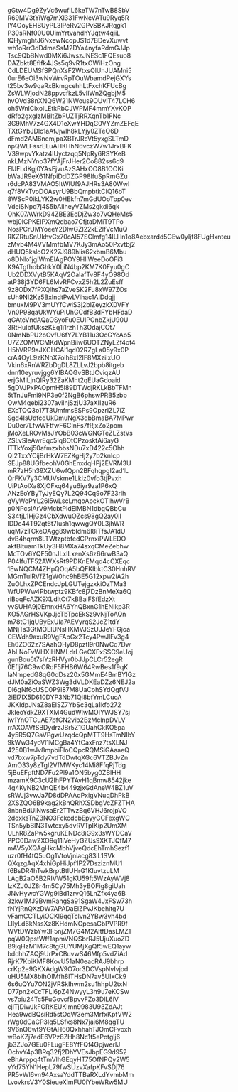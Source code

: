 gGtw4Dg9ZyVc6wufIL6keTW7nTwB8SbV
R69MV3tYiWg7mXl331FwNeVATu9Ryq5R
IY4OoyEHBUyPL3lPeRv2GPvSBKJRqgk1
P30sRNf00U0UimYrtvahdhYJqtw4qiiL
lQHymghtJ6NxewNcopJS1d7BDevXuwvt
wh1oRrr3dDdmeSsM2DYa4nyfaRdmGJJp
Tsc9QbBNwd0MXi6JwszJNESc1FQEsuo8
DAZbkt8EfIfk4JSs5q9vR1txOWiHzOng
CdLDEUMSfSPQnXsF2WtxsQlUhJUAMni5
0urE6eOi3wNvWrvRpTOuWbamdPejGXYs
t25bv3w9qaRxBkmgcehhLtFxchKFUcBg
ZsWLWjodN28ppvcfkzL5vIIWnZQgbjM5
hvOVd38nXNQ6W21NWous9OUvlT47LCH6
oh5WnlCixolLEtkRbCJWPMF4mmYXvKOP
dRfo2gxgIzMBltZbFUZTjRRXqnTb1FNc
3G9MhV7z4GX4D1eXwYHDqG0VYZmZEFqE
TXtGYbJDlc1aAfJjwlh8kLYjy0ZTeO6D
dFmd2AM6nemjpaXBTrJRcVt5yxgSLTmD
npQWLFssrELuAHKHhN6vczW7w1JrxBFK
V39wpvYkatz4lUyctzqq5NpRy6RSYKeB
nkLMzNYno37fYAjFrJHer2Co882ss6d9
EIJFLdKgj0YAsEjvuAzSAHxOO8B1OOKi
bWaJR9eX61NfpiDdDZGP98lfuSpRmGZu
r6dcPA83VMAO5ItWlUf9AJHRs3A80Wwl
q7f8VkTvoDOAsyrU9BbQmpbtkCIQ16bT
8WScP0ikLYK2w0HEkfn7mGdUOoTpp0ev
VdeiSNpd7j4S5bAllheyVZMs2gkdi6qk
OhK07AWrkD94ZBE3EcDjZw3o7vQHeMs5
wbj0ICPKEIPXmQdbao7CfjtaDMiT9TPo
NosPCrUMYoeeY2DlwGZl22kE2lfVcMuQ
RKZRtuSnUkhvCx70cAI57SClmfg14ILl
ln1o8Aebxardd5GEw0yIjf8FUgHxnteu
zMvb4M4VVMmfbMV7KJy3mAo50Pxvtbj2
dHUQ5ksloO2K27J989hiis62xbmB6Mbu
o8DNlo1jgIWmElAgPOY9HIiWeeDoOFi3
K9ATgfhobGhkY0LiN4bp2KM7K0Fyu0gC
Ub2DDXVytB5KAqV2OalafTv8F4yO98Od
atP38j3YD6FL6MvRFCvxZ5h2L2ZuEsff
9z8ODx7fPXQlhs7aZveSK2Fu8xW97ZOs
sUh9NI2Kz5BxIndtPwLVihac1AIDdqjj
bmuxM9PV3mUYfCwiS3j2blZeyzkX0VFY
Vn0P98qaUkWYuPiUhGCdfB3dFYbHFdaD
qGAtcVndAQaOSyoFu0EUIPOnbZkjU90U
3RtHuIbfUkszKEq1i1rzhTh3OdajCOt7
0NmNbPU2oCvfU6fY7LYB11u3OcGYcAo5
U7ZZOMWCMKdWpnBiiw6UOTZNyLZf4ot4
H5hVRP9aJXCHCAi1qd02RZgLa05y9x0P
crA4OyL9zKNhX7olh8xI2IF8MXziixUO
Vkin6xRnWRZbDgDL8ZLLvJ2bpb8itgeb
dnn10eyruvjgg6YIBAQGvSBtJCviqzAU
erjGMlLjnQIRy32ZaKMht2qEUaGdoaid
5gDVJPxPAOpmH5l89DTWdjRKLkBbTFMn
5tTnJuFmi9NP3e0f2NgB6phswPRB5zbb
OwM4qebi2307avilnjSzjU37aXIIzuR6
EXcTOQ3o17T3UmfmsESPs9OpzrIZL7iZ
Sgd4IsUdfcdUkDmuNgX3qbBmaBA7MPwr
Du0er7LfwWFtfwF6CInFs7fRjxZo2pom
jMoXeLROvMsJYObB03cWGNGTeZLZstVs
ZSLvSleAwrEqc5Iq8OtCPzosktAi6ayG
ITTkYoxj50afmzxbbsNDu7xD422c5Ohh
QI2TxxYCijBrHkW7EZKgHj2y7b2knIcp
SEJp88UGfbeohV0GhEnxdqHPj2EVRM3U
mR7zH5h39XZU6wfQpn2BFqhqpgI2ad1L
QrFKV7y3CMUVskme1LkIz0vfo3tjPvxh
UiPtAolXa8XjOFxq64yu6iyr9za1P6xQ
ANzEoYByTyJyEQy7L2Q94Cq9o7F23rlh
gVyWoPYL26l5wLscLmqoApckOTlhwVrB
p0NPcsIArV9McbtPIdElMBN1dbgQBbCu
S34tjL1HjGz4CbXdwuOZcs98gQ2ay0II
IDDc44T92qt6t7Iush1qwwgQY0L3jhWR
uqM7zTCkeOAgg89wbIdm6I8iTfsJA1dU
dvB4hqrm8LTWtzptbfedCPrnxiPWLEDO
aktBltuamTkUy3H8MXa74sxqCMeZebhw
McTOv6YQF50nJLxlLxenXs6z66rwB3aQ
P04IfuTF52AWXsRt9PDKnEMqd4cCXEqc
1EwNQCM4ZHpQOqA5bQFKlbktC30HnhRV
MGmTuiRVfZ1gW0hc9hBE5G12xpw2iA2h
ZuOLhxZPCEndcJpLGUTejgzxkiOzTMa3
WfUPWw4Pbtwptz9KBfc8j7DzBnMeXa6Q
riBoqFcAZK9XLdltOt7kBBaiFSfEdzXt
yvSUHA9j0EmnxHA6YnQBxnG1hENIkp3R
KO5AGrHSVKpJjcTbTpcEkSz9vNjToAQn
m78tC1jqUByExUIa7AEVyrqS2JcZ1tdY
MNjTs3GtMOElUNsHXMVJSzUJJeYFGjoa
CEWdh9axuR9VgFApGx2Tcy4PwJlFv3g4
Eh6ZO62z7SAahQHyD8pztI9r0NwCq7Dw
AbLNoFvWHXlHNMLdrLGeCXFxSSC9eUoj
gunBou6t7slYzRHVyr0bJJpCLCr52egR
0Eflj76C9wORdF5FHB6W64RwBes1f9qK
IaNmpedG8qG0dDsz20x5GMmE4BmBYIGz
dJM0aZiOaSWZ3Wg3dVLDKEaDZz6NEJ2a
DI6gNf6cUSD0P9i87M8UaCohSYdQgfVJ
2iEI7lX5D610DYP3Nb71Qi8bfYmLCuoA
JKKldpJNaZ8aEISZ7YbSc3qLa1kfo272
JkIeoYdkZ9XTXM4GudWlwMOIYWJSY7sj
iw1YnOTCuAE7pfCN2vib2BzMclnpDVLV
rrAXOAVfSBDydrzJBr5Z1GUahCkKO5pa
4y5R5Q7GaVPgwUzqdcQpMTT9HsTmNIbY
9kWw34yoVl1MCgBa4YtCaxFnz7tsXLNJ
4250B1wJv8mpbiFloCQpcRQMSiGAaaeQ
vd7bxw7pTdy7vdTdDwtqXGc6VTZBJvZn
AmO33y8zTgI2VfMWKyc14Mi8FfqRjTdg
5jBuEFpftND7Fu2Pl9a1ON5byg0ZBlHH
mzamK9C3cU2IhFPYTAvH1qBmw8542jke
4g4KyNB2MnQE4b449zjxGdAneW4BZ1uV
sRWJj3vwJa7D8dDPAAdPxigVNuqDhPkB
2XSZQO6B9kag2kBnQRhXSDbgVcZFZTHA
8nbnBdUlNwsaEr2TTwzBq6VHJ6rojpVO
2doxksTnZ3NO3FckcdcbEpyyCCFexgWC
TSn5ybBlN3Twtexy5dvRVTpIKip2UmXM
ULhR8ZaPw5kgruKENDc8iG9x3sWYDCaV
PPC0Daw2XO9q11iVeHyGZUs9XKTJQfM7
mAV5yXQAgHkcMbhVjveQdcEhTmhSezf1
uzr0fH4tQ5uOg1VtoVjniacg83iL1SVk
QXqzgAqX4xhiGpHiJpf1P27DsziznMU1
f6BsDR4hTwkBrptBtIUHrG1KIuvtzuLM
LAgB2aO5B2RIVW51gKU59ft5WzAyWVj8
lzKZJ0JZ8r4m5Cy75Mh3yBOFig8giUah
JNvHywcYGWg9lBd1zrvQ16LnZfx4ya6B
3zkw1MJ9BvmRangSa91SgaW4JxFSw73h
fNYjRnQXzDW7APADaEIZPvJKbehitg7U
vFamCCTLyiOCKl9qqTclvn2YBw3vh4bd
LIIyLd6kNssXz8KHdmNGpesaGbPVPR9f
WVtDWzbYw3F5njZM7G4M2AltfDasLMZ1
pqW0QpstWff1apmVNQSbrRJ5UjuXuoZD
B9jqHzM1M7c8tgGUYUMjXgQf5wEQ1ayw
bdchhZAQj9UrPxCBuvwS46Mfp5vdZiAd
RjrK7KbiKMF8KovU51aN0eacRAJ9bhrp
crKp2e9GKXAdgW9O7or3DCVspNvIvjod
uHU5MX8bihOlMfh8ITHsDN7av5UIxCk9
6s6uQYu7ON2jVRSkIhwm2su1hhpU2txN
D77pn2kCcTFLl6pZ4NwyyL3h9u7eKCSw
vs7piu24Tc5FuGovcfBpvvFZo3DlL6iV
cjlTjDiwJkFGRKEUKImn9983U93ZdAJt
Hea9wdBQsiRd5stOqW3em3MrfxKpfVW2
rWg0dCaCP3Iq5LSfxs8Nx7jai6M8qgTU
9V6nQ6wt9YGtAH60QxhhahTJOmCFvoxh
wBoKZj7edE6VPz8ZHh8Nc1t5ePotglj6
jb3ZJo7GEu0FLugFE8YfFQf4GpjwerIJ
OchvY4p3BRq32fj2DhYVEsJbpEG9d952
eBhArppq4tTmVlhGEqyHT75OfNPQy2W5
yYd75YN1HepL79fwSUzvXafpKFvSDj76
PR5vWl6vn94AxsaYddTTBaRXLdYvmbMm
LvovkrsV3Y0SieueXimFU0iYbeWRw5MU
